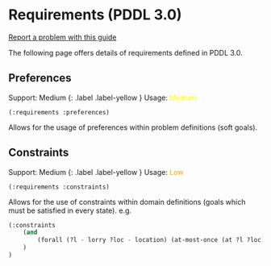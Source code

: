 # Requirements (PDDL 3.0)

[Report a problem with this guide](https://github.com/nergmada/pddl-reference/issues/new/choose)

The following page offers details of requirements defined in PDDL 3.0.

## Preferences

Support: Medium
{: .label .label-yellow }
Usage: <span style="color:yellow">Medium</span>

`(:requirements :preferences)`

Allows for the usage of preferences within problem definitions (soft goals).

## Constraints

Support: Medium
{: .label .label-yellow }
Usage: <span style="color:orange">Low</span>

`(:requirements :constraints)`

Allows for the use of constraints within domain definitions (goals which must be satisfied in every state). e.g.

```cl
(:constraints
    (and
        (forall (?l - lorry ?loc - location) (at-most-once (at ?l ?loc)))
    )
)
```